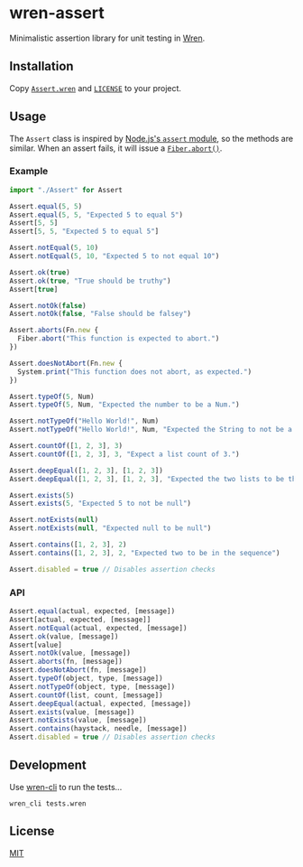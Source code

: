 # wren-assert

Minimalistic assertion library for unit testing in [Wren](https://wren.io).

## Installation

Copy [`Assert.wren`](Assert.wren) and [`LICENSE`](LICENSE) to your project.

## Usage

The `Assert` class is inspired by [Node.js's `assert` module](https://nodejs.org/api/assert.html), so the methods are similar. When an assert fails, it will issue a [`Fiber.abort()`](https://wren.io/modules/core/fiber.html#fiber.abort(message)).

### Example

``` js
import "./Assert" for Assert

Assert.equal(5, 5)
Assert.equal(5, 5, "Expected 5 to equal 5")
Assert[5, 5]
Assert[5, 5, "Expected 5 to equal 5"]

Assert.notEqual(5, 10)
Assert.notEqual(5, 10, "Expected 5 to not equal 10")

Assert.ok(true)
Assert.ok(true, "True should be truthy")
Assert[true]

Assert.notOk(false)
Assert.notOk(false, "False should be falsey")

Assert.aborts(Fn.new {
  Fiber.abort("This function is expected to abort.")
})

Assert.doesNotAbort(Fn.new {
  System.print("This function does not abort, as expected.")
})

Assert.typeOf(5, Num)
Assert.typeOf(5, Num, "Expected the number to be a Num.")

Assert.notTypeOf("Hello World!", Num)
Assert.notTypeOf("Hello World!", Num, "Expected the String to not be a Num.")

Assert.countOf([1, 2, 3], 3)
Assert.countOf([1, 2, 3], 3, "Expect a list count of 3.")

Assert.deepEqual([1, 2, 3], [1, 2, 3])
Assert.deepEqual([1, 2, 3], [1, 2, 3], "Expected the two lists to be the same.")

Assert.exists(5)
Assert.exists(5, "Expected 5 to not be null")

Assert.notExists(null)
Assert.notExists(null, "Expected null to be null")

Assert.contains([1, 2, 3], 2)
Assert.contains([1, 2, 3], 2, "Expected two to be in the sequence")

Assert.disabled = true // Disables assertion checks
```

### API

``` js
Assert.equal(actual, expected, [message])
Assert[actual, expected, [message]]
Assert.notEqual(actual, expected, [message])
Assert.ok(value, [message])
Assert[value]
Assert.notOk(value, [message])
Assert.aborts(fn, [message])
Assert.doesNotAbort(fn, [message])
Assert.typeOf(object, type, [message])
Assert.notTypeOf(object, type, [message])
Assert.countOf(list, count, [message])
Assert.deepEqual(actual, expected, [message])
Assert.exists(value, [message])
Assert.notExists(value, [message])
Assert.contains(haystack, needle, [message])
Assert.disabled = true // Disables assertion checks
```

## Development

Use [wren-cli](https://github.com/wren-lang/wren-cli) to run the tests...

```
wren_cli tests.wren
```

## License

[MIT](License)
